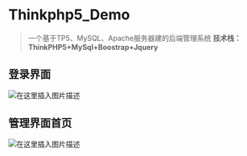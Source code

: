# Thinkphp5_Demo

> 一个基于TP5、MySQL、Apache服务器建的后端管理系统
**技术栈：ThinkPHP5+MySql+Boostrap+Jquery**

## 登录界面

![在这里插入图片描述](https://img-blog.csdnimg.cn/20190923145729175.png?x-oss-process=image/watermark,type_ZmFuZ3poZW5naGVpdGk,shadow_10,text_aHR0cHM6Ly9ibG9nLmNzZG4ubmV0L3FxXzQyMDQ5NDQ1,size_16,color_FFFFFF,t_70)

## 管理界面首页

![在这里插入图片描述](https://img-blog.csdnimg.cn/20190923145851909.png?x-oss-process=image/watermark,type_ZmFuZ3poZW5naGVpdGk,shadow_10,text_aHR0cHM6Ly9ibG9nLmNzZG4ubmV0L3FxXzQyMDQ5NDQ1,size_16,color_FFFFFF,t_70)
